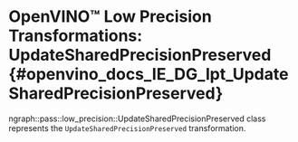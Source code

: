 # OpenVINO™ Low Precision Transformations: UpdateSharedPrecisionPreserved {#openvino_docs_IE_DG_lpt_UpdateSharedPrecisionPreserved}

ngraph::pass::low_precision::UpdateSharedPrecisionPreserved class represents the `UpdateSharedPrecisionPreserved` transformation.
